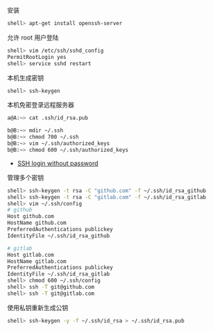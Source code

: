 安装

```sh
shell> apt-get install openssh-server
```

允许 root 用户登陆

```sh
shell> vim /etc/ssh/sshd_config
PermitRootLogin yes
shell> service sshd restart
```

本机生成密钥

```sh
shell> ssh-keygen
```

本机免密登录远程服务器

```sh
a@A:~> cat .ssh/id_rsa.pub

b@B:~> mdir ~/.ssh
b@B:~> chmod 700 ~/.ssh
b@B:~> vim ~/.ssh/authorized_keys
b@B:~> chmod 600 ~/.ssh/authorized_keys 
```

- [SSH login without password](http://www.linuxproblem.org/art_9.html)

管理多个密钥

```sh
shell> ssh-keygen -t rsa -C "github.com" -f ~/.ssh/id_rsa_github
shell> ssh-keygen -t rsa -C "gitlab.com" -f ~/.ssh/id_rsa_gitlab
shell> vim ~/.ssh/config
# github
Host github.com
HostName github.com
PreferredAuthentications publickey
IdentityFile ~/.ssh/id_rsa_github

# gitlab
Host gitlab.com
HostName gitlab.com
PreferredAuthentications publickey
IdentityFile ~/.ssh/id_rsa_gitlab
shell> chmod 600 ~/.ssh/config
shell> ssh -T git@github.com
shell> ssh -T git@gitlab.com
```

使用私钥重新生成公钥

```sh
shell> ssh-keygen -y -f ~/.ssh/id_rsa > ~/.ssh/id_rsa.pub
```
